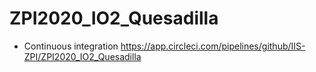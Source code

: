 # ZPI2020_IO2_Quesadilla

- Continuous integration https://app.circleci.com/pipelines/github/IIS-ZPI/ZPI2020_IO2_Quesadilla
